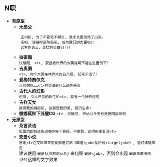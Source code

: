 ## N职    
+ **有原型**
    + **水晶公**    
    ```
        正相反, 为了不要死不瞑目, 我才从里面爬了出来。
        来吧, 穿越时空降临吧, 成为我们的力量吧!!
        远方的勇士，勇猛的英雄们!!!
    ```
    + **拉密图**     
    `快醒醒, <t>, 要拯救世界的大英雄可不能在这里倒下!`
    + **吉奥图**     
    `<t>, 你个大哥布林养大的丑八怪, 起来干活了!`
    + **爱梅特赛尔克**     
    `让我想想……<t>的灵魂是什么颜色来着`
    + **古代人的幻影**     
     `但愿, 令人怀念的新生的<t>, 能有一个好的结局`    
    + **吉祥天女**     
    `接受我的拥抱吧, 这就是我的爱, 我的生命!`    
    + **娜娜莫陛下苏醒CG**
    `<t>, 你醒啦, 萨纳兰今天也是艳阳高照啊`
+ **无原型**
    + **茶言茶语**    
    `姐姐的即刻还能进循环呀？真好，不像我，还得用来复活<t>`
    + **恋爱小说**    
    `感谢<t>在艾欧泽亚恋爱频道订阅《霸道<job>与娇弱<targetjob>》, 退订请选择否`    
    建议使用 `霸道${你的职业名}` 来代替 `霸道<job>`，否则会出现 `霸道白魔法师(80)`这样的文字效果
